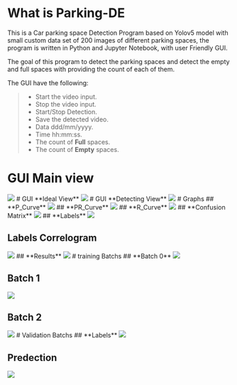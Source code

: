 # What is  **Parking-DE**
This is a Car parking space Detection Program based on Yolov5 model with small custom data set of 200 images of different parking spaces, the program is written in Python and Jupyter Notebook, with user Friendly GUI.

 The goal of this program to detect the parking spaces and detect the empty and full spaces with providing the count of each of them.


 The GUI have the following:
> 
>- Start the video input.
>- Stop the video input.
>- Start/Stop Detection.
>- Save the detected video.
>- Data ddd/mm/yyyy.
>- Time hh:mm:ss.
>- The count of **Full** spaces.
>- The count of **Empty** spaces.

# GUI **Main view** 
<img src="https://github.com/yousefturin/Parking-DE/assets/94796673/52939749-981c-4d59-96f4-489b0b76ff42">
# GUI **Ideal View** 
<img src="https://github.com/yousefturin/Parking-DE/assets/94796673/a654b5a3-0ce5-46cb-aff8-c2559cee9be0">
# GUI **Detecting View**
<img src="https://github.com/yousefturin/Parking-DE/assets/94796673/d93626b4-547b-40f6-bdf8-c3d8226d901f">
# Graphs 
## **P_Curve**
<img src="https://github.com/yousefturin/Parking-DE/assets/94796673/abab308f-0e3b-4b54-ba1f-dfc101cedf46">
## **PR_Curve**
<img src="https://github.com/yousefturin/Parking-DE/assets/94796673/15fd94e2-704f-46ad-ab08-fec7d0fa9999">
## **R_Curve**
<img src="https://github.com/yousefturin/Parking-DE/assets/94796673/c17d112c-0c5f-4f3e-a16b-fe165946dd28">
## **Confusion Matrix**
<img src="https://github.com/yousefturin/Parking-DE/assets/94796673/c644e176-1cf3-4625-8464-3830b7ed7fe6">
## **Labels**
<img src="https://github.com/yousefturin/Parking-DE/assets/94796673/5e5a0bfd-18e9-437d-b533-c95bc245a91a">

## **Labels Correlogram**
<img src="https://github.com/yousefturin/Parking-DE/assets/94796673/aa8212e6-5a91-4158-85fa-a092491c13d5">
## **Results**
<img src="https://github.com/yousefturin/Parking-DE/assets/94796673/044c0e36-9670-4812-9526-281be7228e25">
# training Batchs
## **Batch 0**
<img src="https://github.com/yousefturin/Parking-DE/assets/94796673/a45cf5f8-2caa-43b5-86da-aa7c9f27b0fe">

## **Batch 1**
<img src="https://github.com/yousefturin/Parking-DE/assets/94796673/1aa2e9bf-d605-4cf4-b1b2-2167e4fc64b1">

## **Batch 2**
<img src="https://github.com/yousefturin/Parking-DE/assets/94796673/a2dc51e7-3237-4a70-8804-8c71765db7b2">
# Validation Batchs
## **Labels**
<img src="https://github.com/yousefturin/Parking-DE/assets/94796673/80666ce4-aadb-4c3c-9ef2-3a17304c7ebe">

## **Predection**
<img src="https://github.com/yousefturin/Parking-DE/assets/94796673/d07a4230-6716-4cfc-9a32-3e79391506b2">


